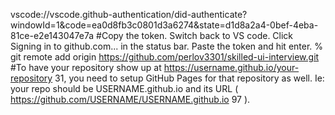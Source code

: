 vscode://vscode.github-authentication/did-authenticate?windowId=1&code=ea0d8fb3c0801d3a6274&state=d1d8a2a4-0bef-4eba-81ce-e2e143047e7a
#Copy the token.
Switch back to VS code.
Click Signing in to github.com... in the status bar.
Paste the token and hit enter.
% git remote add origin https://github.com/perlov3301/skilled-ui-interview.git
#To have your repository show up at https://username.github.io/your-repository 31, you need to setup GitHub Pages for that repository as well. Ie: your repo should be USERNAME.github.io and its URL  ( https://github.com/USERNAME/USERNAME.github.io 97 ).